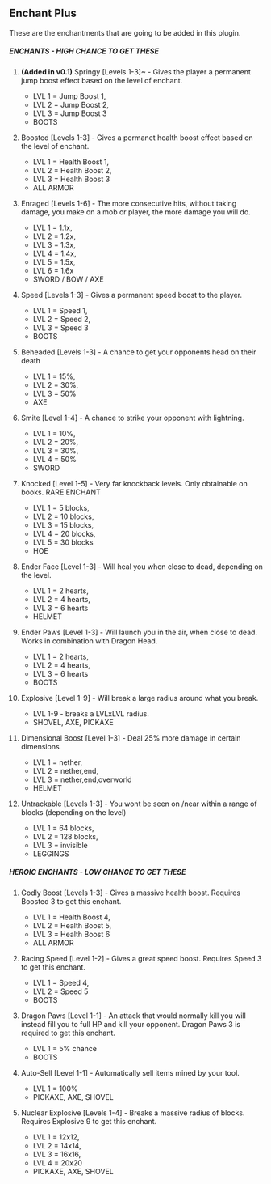 Enchant Plus
---


These are the enchantments that are going to be 
added in this plugin. 

##### ENCHANTS - HIGH CHANCE TO GET THESE

1. **(Added in v0.1)** Springy [Levels 1-3]~ - Gives the player a permanent jump boost effect based on the level of enchant. 
    - LVL 1 = Jump Boost 1, 
    - LVL 2 = Jump Boost 2, 
    - LVL 3 = Jump Boost 3 
    - BOOTS

2. Boosted [Levels 1-3] - Gives a permanet health boost effect based on the level of enchant. 
    - LVL 1 = Health Boost 1, 
    - LVL 2 = Health Boost 2, 
    - LVL 3 = Health Boost 3 
    - ALL ARMOR

3. Enraged [Levels 1-6] - The more consecutive hits, without taking damage, you make on a mob or player, the more damage you will do. 
    - LVL 1 = 1.1x, 
    - LVL 2 = 1.2x, 
    - LVL 3 = 1.3x, 
    - LVL 4 = 1.4x, 
    - LVL 5 = 1.5x, 
    - LVL 6 = 1.6x 
    - SWORD / BOW / AXE

5. Speed [Levels 1-3] - Gives a permanent speed boost to the player. 
    - LVL 1 = Speed 1, 
    - LVL 2 = Speed 2, 
    - LVL 3 = Speed 3 
    - BOOTS

6. Beheaded [Levels 1-3] - A chance to get your opponents head on their death 
    - LVL 1 = 15%, 
    - LVL 2 = 30%, 
    - LVL 3 = 50% 
    - AXE

7. Smite [Level 1-4] - A chance to strike your opponent with lightning. 
    - LVL 1 = 10%, 
    - LVL 2 = 20%, 
    - LVL 3 = 30%, 
    - LVL 4 = 50% 
    - SWORD

8. Knocked [Level 1-5] - Very far knockback levels. Only obtainable on books. RARE ENCHANT 
    - LVL 1 = 5 blocks,
    - LVL 2 = 10 blocks,
    - LVL 3 = 15 blocks,
    - LVL 4 = 20 blocks,
    - LVL 5 = 30 blocks
    - HOE

9. Ender Face [Level 1-3] - Will heal you when close to dead, depending on the level. 
    - LVL 1 = 2 hearts, 
    - LVL 2 = 4 hearts, 
    - LVL 3 = 6 hearts 
    - HELMET

10. Ender Paws [Level 1-3] - Will launch you in the air, when close to dead. Works in combination with Dragon Head. 
    - LVL 1 = 2 hearts,
    - LVL 2 = 4 hearts,
    - LVL 3 = 6 hearts 
    - BOOTS

11. Explosive [Level 1-9] - Will break a large radius around what you break. 
    - LVL 1-9 - breaks a LVLxLVL radius. 
    - SHOVEL, AXE, PICKAXE

12. Dimensional Boost [Level 1-3] - Deal 25% more damage in certain dimensions 
    - LVL 1 = nether,
    - LVL 2 = nether,end,
    - LVL 3 = nether,end,overworld
    - HELMET

4. Untrackable [Levels 1-3] - You wont be seen on /near within a range of blocks (depending on the level) 
    - LVL 1 = 64 blocks,
    - LVL 2 = 128 blocks,
    - LVL 3 = invisible
    - LEGGINGS


##### HEROIC ENCHANTS - LOW CHANCE TO GET THESE

1. Godly Boost [Levels 1-3] - Gives a massive health boost. Requires Boosted 3 to get this enchant. 
    - LVL 1 = Health Boost 4,
    - LVL 2 = Health Boost 5,
    - LVL 3 = Health Boost 6 
    - ALL ARMOR

2. Racing Speed [Level 1-2] - Gives a great speed boost. Requires Speed 3 to get this enchant.
    - LVL 1 = Speed 4,
    - LVL 2 = Speed 5
    - BOOTS

3. Dragon Paws [Level 1-1] - An attack that would normally kill you will instead fill you to full HP and kill your opponent. Dragon Paws 3 is required to get this enchant. 
    - LVL 1 = 5% chance 
    - BOOTS

4. Auto-Sell [Level 1-1] - Automatically sell items mined by your tool. 
    - LVL 1 = 100% 
    - PICKAXE, AXE, SHOVEL

5. Nuclear Explosive [Levels 1-4] - Breaks a massive radius of blocks. Requires Explosive 9 to get this enchant. 
    - LVL 1 = 12x12,
    - LVL 2 = 14x14,
    - LVL 3 = 16x16,
    - LVL 4 = 20x20 
    - PICKAXE, AXE, SHOVEL
